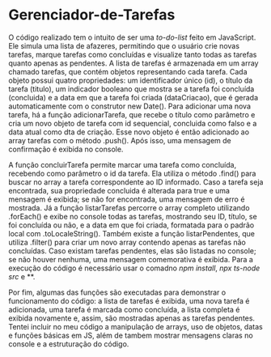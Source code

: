 # Gerenciador-de-Tarefas

O código realizado tem o intuito de ser uma *to-do-list* feito em JavaScript. Ele simula uma lista de afazeres, permitindo que o usuário crie novas tarefas, marque tarefas como concluídas e visualize tanto todas as tarefas quanto apenas as pendentes. A lista de tarefas é armazenada em um array chamado tarefas, que contém objetos representando cada tarefa. Cada objeto possui quatro propriedades: um identificador único (id), o título da tarefa (titulo), um indicador booleano que mostra se a tarefa foi concluída (concluida) e a data em que a tarefa foi criada (dataCriacao), que é gerada automaticamente com o construtor new Date(). Para adicionar uma nova tarefa, há a função adicionarTarefa, que recebe o título como parâmetro e cria um novo objeto de tarefa com id sequencial, concluida como falso e a data atual como dta de criação. Esse novo objeto é então adicionado ao array tarefas com o método .push(). Após isso, uma mensagem de confirmação é exibida no console.

A função concluirTarefa permite marcar uma tarefa como concluída, recebendo como parâmetro o id da tarefa. Ela utiliza o método .find() para buscar no array a tarefa correspondente ao ID informado. Caso a tarefa seja encontrada, sua propriedade concluida é alterada para true e uma mensagem é exibida; se não for encontrada, uma mensagem de erro é mostrada. Já a função listarTarefas percorre o array completo utilizando .forEach() e exibe no console todas as tarefas, mostrando seu ID, título, se foi concluída ou não, e a data em que foi criada, formatada para o padrão local com .toLocaleString(). Também existe a função listarPendentes, que utiliza .filter() para criar um novo array contendo apenas as tarefas não concluídas. Caso existam tarefas pendentes, elas são listadas no console; se não houver nenhuma, uma mensagem comemorativa é exibida. Para a execução do código é necessário usar o comadno *npm install*, *npx ts-node src* e **.

Por fim, algumas das funções são executadas para demonstrar o funcionamento do código: a lista de tarefas é exibida, uma nova tarefa é adicionada, uma tarefa é marcada como concluída, a lista completa é exibida novamente e, assim, são mostradas apenas as tarefas pendentes. Tentei incluir no meu código a manipulação de arrays, uso de objetos, datas e funções básicas em JS, além de tambem mostrar mensagens claras no console e a estruturação do código.
